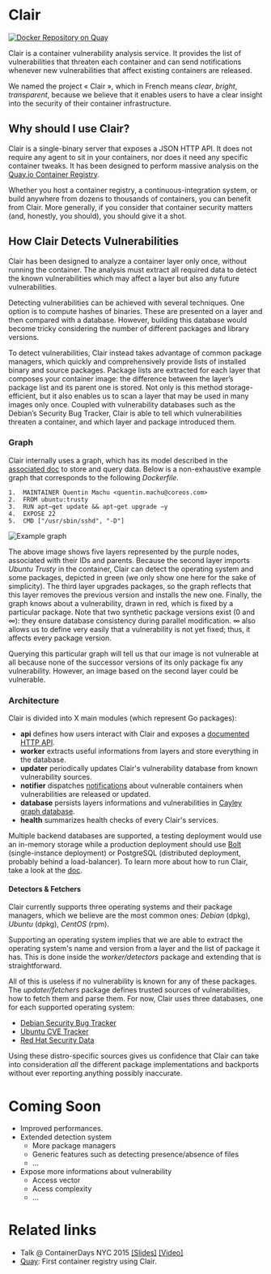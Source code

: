 Clair
=====

[![Docker Repository on Quay](https://quay.io/repository/coreos/clair/status "Docker Repository on Quay")](https://quay.io/repository/coreos/clair)

Clair is a container vulnerability analysis service. It provides the list of vulnerabilities that threaten each container and can send notifications whenever new vulnerabilities that affect existing containers are released.

We named the project « Clair », which in French means *clear*, *bright*, *transparent*, because we believe that it enables users to have a clear insight into the security of their container infrastructure.

## Why should I use Clair?

Clair is a single-binary server that exposes a JSON HTTP API. It does not require any agent to sit in your containers, nor does it need any specific container tweaks. It has been designed to perform massive analysis on the [Quay.io Container Registry](https://quay.io).

Whether you host a container registry, a continuous-integration system, or build anywhere from dozens to thousands of containers, you can benefit from Clair. More generally, if you consider that container security matters (and, honestly, you should), you should give it a shot.

## How Clair Detects Vulnerabilities

Clair has been designed to analyze a container layer only once, without running the container. The analysis must extract all required data to detect the known vulnerabilities which may affect a layer but also any future vulnerabilities.

Detecting vulnerabilities can be achieved with several techniques. One option is to compute hashes of binaries. These are presented on a layer and then compared with a database. However, building this database would become tricky considering the number of different packages and library versions.

To detect vulnerabilities, Clair instead takes advantage of common package managers, which quickly and comprehensively provide lists of installed binary and source packages. Package lists are extracted for each layer that composes your container image: the difference between the layer’s package list and its parent one is stored. Not only is this method storage-efficient, but it also enables us to scan a layer that may be used in many images only once. Coupled with vulnerability databases such as the Debian’s Security Bug Tracker, Clair is able to tell which vulnerabilities threaten a container, and which layer and package introduced them.

### Graph

Clair internally uses a graph, which has its model described in the [associated doc](docs/Model.md) to store and query data. Below is a non-exhaustive example graph that corresponds to the following *Dockerfile*.

```
1.  MAINTAINER Quentin Machu <quentin.machu@coreos.com>
2.  FROM ubuntu:trusty
3.  RUN apt−get update && apt−get upgrade −y
4.  EXPOSE 22
5.  CMD ["/usr/sbin/sshd", "-D"]
```

![Example graph](docs/Model.png)

The above image shows five layers represented by the purple nodes, associated with their IDs and parents. Because the second layer imports *Ubuntu Trusty* in the container, Clair can detect the operating system and some packages, depicted in green (we only show one here for the sake of simplicity). The third layer upgrades packages, so the graph reflects that this layer removes the previous version and installs the new one. Finally, the graph knows about a vulnerability, drawn in red, which is fixed by a particular package. Note that two synthetic package versions exist (0 and ∞): they ensure database consistency during parallel modification. ∞ also allows us to define very easily that a vulnerability is not yet fixed; thus, it affects every package version.

Querying this particular graph will tell us that our image is not vulnerable at all because none of the successor versions of its only package fix any vulnerability. However, an image based on the second layer could be vulnerable.

### Architecture

Clair is divided into X main modules (which represent Go packages):

- **api** defines how users interact with Clair and exposes a [documented HTTP API](docs/API.md).
- **worker** extracts useful informations from layers and store everything in the database.
- **updater** periodically updates Clair's vulnerability database from known vulnerability sources.
- **notifier** dispatches [notifications](docs/Notifications.md) about vulnerable containers when vulnerabilities are released or updated.
- **database** persists layers informations and vulnerabilities in [Cayley graph database](https://github.com/google/cayley).
- **health** summarizes health checks of every Clair's services.

Multiple backend databases are supported, a testing deployment would use an in-memory storage while a production deployment should use [Bolt](https://github.com/boltdb/bolt) (single-instance deployment) or PostgreSQL (distributed deployment, probably behind a load-balancer). To learn more about how to run Clair, take a look at the [doc](docs/Run.md).

#### Detectors & Fetchers

Clair currently supports three operating systems and their package managers, which we believe are the most common ones: *Debian* (dpkg), *Ubuntu* (dpkg), *CentOS* (rpm).

Supporting an operating system implies that we are able to extract the operating system's name and version from a layer and the list of package it has. This is done inside the *worker/detectors* package and extending that is straightforward.

All of this is useless if no vulnerability is known for any of these packages. The *updater/fetchers* package defines trusted sources of vulnerabilities, how to fetch them and parse them. For now, Clair uses three databases, one for each supported operating system:
- [Debian Security Bug Tracker](https://security-tracker.debian.org/tracker/)
- [Ubuntu CVE Tracker](https://launchpad.net/ubuntu-cve-tracker)
- [Red Hat Security Data](https://www.redhat.com/security/data/metrics/)

Using these distro-specific sources gives us confidence that Clair can take into consideration *all* the different package implementations and backports without ever reporting anything possibly inaccurate.

# Coming Soon

- Improved performances.
- Extended detection system
  - More package managers
  - Generic features such as detecting presence/absence of files
  - ...
- Expose more informations about vulnerability
  - Access vector
  - Acess complexity
  - ...

# Related links

- Talk @ ContainerDays NYC 2015 [[Slides]](https://docs.google.com/presentation/d/1toUKgqLyy1b-pZlDgxONLduiLmt2yaLR0GliBB7b3L0/pub?start=false&loop=false&slide=id.p) [[Video]](https://www.youtube.com/watch?v=PA3oBAgjnkU)
- [Quay](https://quay.io): First container registry using Clair.
